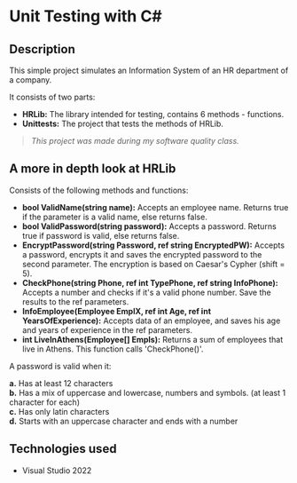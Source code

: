 # Unit Testing with C\#

## Description

This simple project simulates an Information System of an HR department of a company.

It consists of two parts:

- **HRLib:** The library intended for testing, contains 6 methods - functions.
- **Unittests:** The project that tests the methods of HRLib.

>*This project was made during my software quality class.*

## A more in depth look at HRLib

Consists of the following methods and functions:

- **bool ValidName(string name):** Accepts an employee name. Returns true if the parameter is a valid name, else returns false.
- **bool ValidPassword(string password):** Accepts a password. Returns true if password is valid, else returns false.
- **EncryptPassword(string Password, ref string ΕncryptedPW):** Accepts a password, encrypts it and saves the encrypted password to the second parameter. The encryption is based on Caesar's Cypher (shift = 5).
- **CheckPhone(string Phone, ref int TypePhone, ref string InfoPhone):** Accepts a number and checks if it's a valid phone number. Save the results to the ref parameters.
- **InfoEmployee(Employee EmplX, ref int Age, ref int YearsOfExperience):** Accepts data of an employee, and saves his age and years of experience in the ref parameters.
- **int LiveInAthens(Employee[] Empls):** Returns a sum of employees that live in Athens. This function calls 'CheckPhone()'.

A password is valid when it:

**a.** Has at least 12 characters\
**b.** Has a mix of uppercase and lowercase, numbers and symbols. (at least 1 character for each)\
**c.** Has only latin characters\
**d.** Starts with an uppercase character and ends with a number

## Technologies used

- Visual Studio 2022
